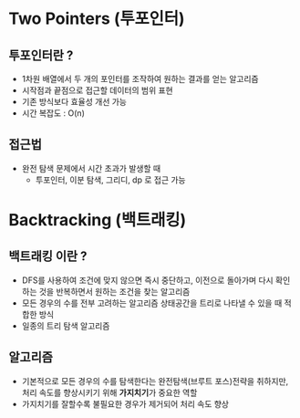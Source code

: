 # Two Pointers (투포인터)

## 투포인터란 ?
- 1차원 배열에서 두 개의 포인터를 조작하여 원하는 결과를 얻는 알고리즘
- 시작점과 끝점으로 접근할 데이터의 범위 표현 
- 기존 방식보다 효율성 개선 가능 
- 시간 복잡도 : O(n)

## 접근법
- 완전 탐색 문제에서 시간 초과가 발생할 때 
    - 투포인터, 이분 탐색, 그리디, dp 로 접근 가능 
    
    
# Backtracking (백트래킹)

## 백트래킹 이란 ?
- DFS를 사용하여 조건에 맞지 않으면 즉시 중단하고, 이전으로 돌아가며 다시 확인하는 것을 반복하면서 원하는 조건을 찾는 알고리즘
- 모든 경우의 수를 전부 고려하는 알고리즘 상태공간을 트리로 나타낼 수 있을 때 적합한 방식
- 일종의 트리 탐색 알고리즘 

## 알고리즘
- 기본적으로 모든 경우의 수를 탐색한다는 완전탐색(브루트 포스)전략을 취하지만, 처리 속도를 향상시키기 위해 **가지치기**가 중요한 역할
- 가지치기를 잘할수록 불필요한 경우가 제거되어 처리 속도 향상 